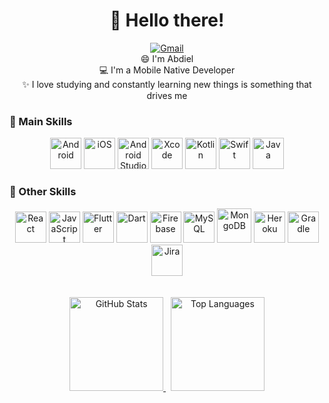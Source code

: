<div align="center">
  <h1>👋 Hello there!</h1>
</div>

<div align="center">
  <a href="mailto:abdiel.mugo@gmail.com">
    <img src="https://img.shields.io/badge/-Gmail-c14438?style=flat&logo=Gmail&logoColor=white" alt="Gmail" />
  </a>
</div>

<div align="center">
  😄 I'm Abdiel
</div>

<div align="center">
  💻 I'm a Mobile Native Developer
</div>

<div align="center">
  ✨ I love studying and constantly learning new things is something that drives me
</div>

### 🚀 Main Skills

<div align="center">
  <img src="https://cdn.jsdelivr.net/gh/devicons/devicon/icons/android/android-original.svg" width="50" alt="Android" />
  <img src="https://cdn.jsdelivr.net/gh/devicons/devicon/icons/apple/apple-original.svg" width="50" alt="iOS" />
  <img src="https://cdn.jsdelivr.net/gh/devicons/devicon/icons/androidstudio/androidstudio-original.svg" width="50" alt="Android Studio" />
  <img src="https://cdn.jsdelivr.net/gh/devicons/devicon/icons/xcode/xcode-plain.svg" width="50" alt="Xcode" />
  <img src="https://cdn.jsdelivr.net/gh/devicons/devicon/icons/kotlin/kotlin-original.svg" width="50" alt="Kotlin" />
  <img src="https://cdn.jsdelivr.net/gh/devicons/devicon/icons/swift/swift-original.svg" width="50" alt="Swift" />
  <img src="https://cdn.jsdelivr.net/gh/devicons/devicon/icons/java/java-original.svg" width="50" alt="Java" />
</div>

### 🔧 Other Skills

<div align="center">
  <img src="https://cdn.jsdelivr.net/gh/devicons/devicon/icons/react/react-original.svg" width="50" alt="React" />
  <img src="https://cdn.jsdelivr.net/gh/devicons/devicon/icons/javascript/javascript-original.svg" width="50" alt="JavaScript" />
  <img src="https://cdn.jsdelivr.net/gh/devicons/devicon/icons/flutter/flutter-original.svg" width="50" alt="Flutter" />
  <img src="https://cdn.jsdelivr.net/gh/devicons/devicon/icons/dart/dart-original.svg" width="50" alt="Dart" />
  <img src="https://cdn.jsdelivr.net/gh/devicons/devicon/icons/firebase/firebase-plain.svg" width="50" alt="Firebase" />
  <img src="https://cdn.jsdelivr.net/gh/devicons/devicon/icons/mysql/mysql-original.svg" width="50" alt="MySQL" />
  <img src="https://cdn.jsdelivr.net/gh/devicons/devicon/icons/mongodb/mongodb-plain-wordmark.svg" width="55" alt="MongoDB" />
  <img src="https://cdn.jsdelivr.net/gh/devicons/devicon/icons/heroku/heroku-plain-wordmark.svg" width="50" alt="Heroku" />
  <img src="https://cdn.jsdelivr.net/gh/devicons/devicon/icons/gradle/gradle-plain.svg" width="50" alt="Gradle" />
  <img src="https://cdn.jsdelivr.net/gh/devicons/devicon/icons/jira/jira-original.svg" width="50" alt="Jira" />
</div>

<div align="center">
  <br><br>
  <a href="https://github.com/abdielmg007">
    <img height="150" src="https://github-readme-stats.vercel.app/api?username=abdielmg007&show_icons=true&theme=tokyonight&border_radius=10&hide_border=true&hide=issues&count_private=true" alt="GitHub Stats" />
  </a>
  &nbsp;
  <a href="https://github.com/abdielmg007">
    <img height="150" src="https://github-readme-stats.vercel.app/api/top-langs/?username=abdielmg007&layout=compact&theme=tokyonight&border_radius=7&hide_border=true" alt="Top Languages" />
  </a>
</div>
<br>

